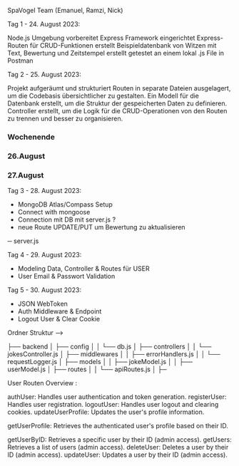 SpaVogel Team (Emanuel, Ramzi, Nick)

Tag 1 - 24. August 2023:

Node.js Umgebung vorbereitet
Express Framework eingerichtet
Express-Routen für CRUD-Funktionen erstellt
Beispieldatenbank von Witzen mit Text, Bewertung und Zeitstempel erstellt
getestet an einem lokal .js File in Postman

Tag 2 - 25. August 2023:

Projekt aufgeräumt und strukturiert
Routen in separate Dateien ausgelagert, um die Codebasis übersichtlicher zu gestalten.
Ein Modell für die Datenbank erstellt, um die Struktur der gespeicherten Daten zu definieren.
Controller erstellt, um die Logik für die CRUD-Operationen von den Routen zu trennen und besser zu organisieren.

### Wochenende

### 26.August

### 27.August

Tag 3 - 28. August 2023:

- MongoDB Atlas/Compass Setup
- Connect with mongoose
- Connection mit DB mit server.js ?
- neue Route UPDATE/PUT um Bewertung zu aktualisieren

─ server.js

Tag 4 - 29. August 2023:

- Modeling Data, Controller & Routes für USER
- User Email & Passwort Validation

Tag 5 - 30. August 2023:

- JSON WebToken
- Auth Middleware & Endpoint
- Logout User & Clear Cookie

Ordner Struktur -->

├── backend
│ ├── config
│ │ └── db.js
│ ├── controllers
│ │ └── jokesController.js
│ ├── middlewares
│ │ ├── errorHandlers.js
│ │ └── requestLogger.js
│ ├── models
│ │ ├── jokeModel.js
│ │ ├── userModel.js
│ ├── routes
│ │ └── apiRoutes.js
│ ├─

User Routen Overview :

authUser: Handles user authentication and token generation.
registerUser: Handles user registration.
logoutUser: Handles user logout and clearing cookies.
updateUserProfile: Updates the user's profile information.

getUserProfile: Retrieves the authenticated user's profile based on their ID.

getUserByID: Retrieves a specific user by their ID (admin access).
getUsers: Retrieves a list of users (admin access).
deleteUser: Deletes a user by their ID (admin access).
updateUser: Updates a user by their ID (admin access).
